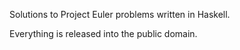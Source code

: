 Solutions to Project Euler problems written in Haskell.

Everything is released into the public domain.
